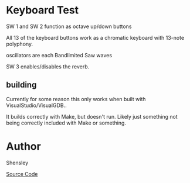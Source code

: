 # Keyboard Test

SW 1 and SW 2 function as octave up/down buttons

All 13 of the keyboard buttons work as a chromatic keyboard with 13-note polyphony.

oscillators are each Bandlimited Saw waves

SW 3 enables/disables the reverb.

## building

Currently for some reason this only works when built with VisualStudio/VisualGDB..

It builds correctly with Make, but doesn't run. Likely just something not being correctly included with Make or something.

# Author

Shensley

[Source Code](https://github.com/electro-smith/DaisyExamples/tree/master/field/KeyboardTest)

